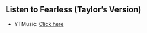 ## Listen to Fearless (Taylor’s Version)
- YTMusic: [Click here](https://music.youtube.com/watch?v=eVNNfmr_vWI)